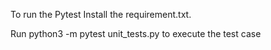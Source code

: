 To run the Pytest Install the requirement.txt. 

Run python3 -m pytest unit_tests.py to execute the test case